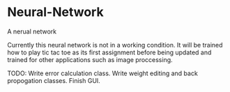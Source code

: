 # Neural-Network
A nerual network

Currently this neural network is not in a working condition. It will be trained how to play tic tac toe as its first assignment before being updated and trained for other applications such as image proccessing.


TODO:
Write error calculation class.
Write weight editing and back propogation classes.
Finish GUI.

